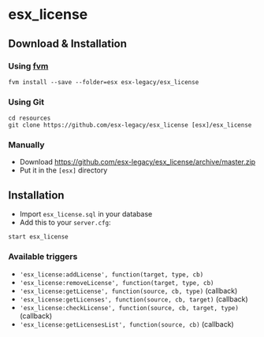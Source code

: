 # esx_license

## Download & Installation

### Using [fvm](https://github.com/qlaffont/fvm-installer)
```
fvm install --save --folder=esx esx-legacy/esx_license
```

### Using Git
```
cd resources
git clone https://github.com/esx-legacy/esx_license [esx]/esx_license
```

### Manually
- Download https://github.com/esx-legacy/esx_license/archive/master.zip
- Put it in the `[esx]` directory

## Installation
- Import `esx_license.sql` in your database
- Add this to your `server.cfg`:

```
start esx_license
```

### Available triggers
- `'esx_license:addLicense', function(target, type, cb)`
- `'esx_license:removeLicense', function(target, type, cb)`
- `'esx_license:getLicense', function(source, cb, type)` (callback)
- `'esx_license:getLicenses', function(source, cb, target)` (callback)
- `'esx_license:checkLicense', function(source, cb, target, type)` (callback)
- `'esx_license:getLicensesList', function(source, cb)` (callback)
